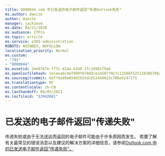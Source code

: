 ```yaml
---
title: 8000044.com 中已发送的电子邮件返回"传递Outlook失败"
ms.author: daeite
author: daeite
manager: jackiesm
ms.date: 04/21/2020
ms.audience: ITPro
ms.topic: article
ms.service: o365-administration
ROBOTS: NOINDEX, NOFOLLOW
localization_priority: Normal
ms.custom:
- "791"
- "8000044"
ms.assetid: 24e6767e-ff7c-414a-b348-1fc10901f9ab
ms.openlocfilehash: 1e1eeabc9ef499f870d3ce14507791fc11508f52f13830b706ad1044c98454c2
ms.sourcegitcommit: b5f7da89a650d2915dc652449623c78be6247175
ms.translationtype: MT
ms.contentlocale: zh-CN
ms.lasthandoff: 08/05/2021
ms.locfileid: "53942681"
---
```

# <a name="sent-email-comes-back-delivery-failed"></a>已发送的电子邮件返回"传递失败"

传递失败或由于无法送达而返回的电子邮件可能由于许多原因而发生。 若要了解有关最常见的错误消息以及建议的解决方案的详细信息，请参阅[Outlook.com 中的已发送电子邮件返回"传递失败"。](https://support.office.com/article/45e048ac-f7b1-4c0f-b525-081cb34f1062?wt.mc_id=Office_Outlook_com_Alchemy)
  